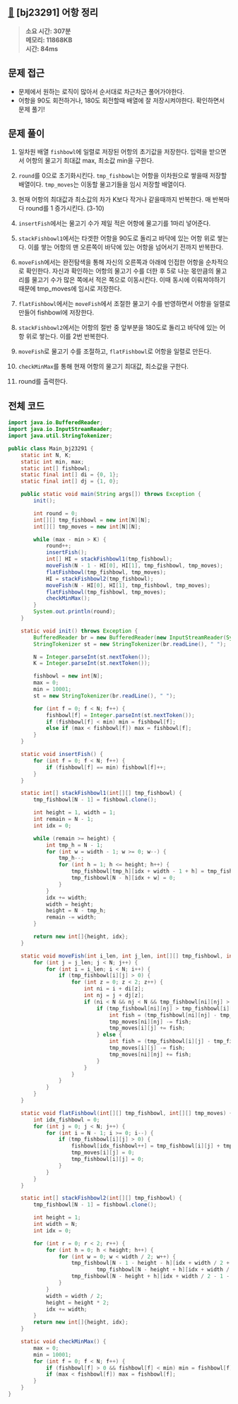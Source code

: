 ## [🐠](https://www.acmicpc.net/problem/23291) [bj23291] 어항 정리

> **소요 시간: 307분<br>
> 메모리: 11868KB<br>
> 시간: 84ms**

## 문제 접근

- 문제에서 원하는 로직이 많아서 순서대로 차근차근 풀어가야한다.
- 어항을 90도 회전하거나, 180도 회전할때 배열에 잘 저장시켜야한다. 확인하면서 문제 풀기!

## 문제 풀이

1. 일차원 배열 `fishbowl`에 일렬로 저장된 어항의 초기값을 저장한다. 입력을 받으면서 어항의 물고기 최대값 max, 최소값 min을 구한다.

2. `round`를 0으로 초기화시킨다. `tmp_fishbowl`는 어항을 이차원으로 쌓을때 저장할 배열이다. `tmp_moves`는 이동할 물고기들을 임시 저장할 배열이다.

3. 현재 어항의 최대값과 최소값의 차가 K보다 작거나 같을때까지 반복한다. 매 반복마다 round를 1 증가시킨다. (3-10)

4. `insertFish`에서는 물고기 수가 제일 적은 어항에 물고기를 1마리 넣어준다.

5. `stackFishbowl1`에서는 타겟한 어항을 90도로 돌리고 바닥에 있는 어항 위로 쌓는다. 이를 쌓는 어항의 맨 오른쪽이 바닥에 있는 어항을 넘어서기 전까지 반복한다.

6. `moveFish`에서는 완전탐색을 통해 자신의 오른쪽과 아래에 인접한 어항을 순차적으로 확인한다. 자신과 확인하는 어항의 물고기 수를 더한 후 5로 나눈 몫만큼의 물고리를 물고기 수가 많은 쪽에서 적은 쪽으로 이동시킨다. 이때 동시에 이뤄져야하기 때문에 tmp_moves에 임시로 저장한다.

7. `flatFishbowl`에서는 `moveFish`에서 조절한 물고기 수를 반영하면서 어항을 일렬로 만들어 fishbowl에 저장한다.

8. `stackFishbowl2`에서는 어항의 절반 중 앞부분을 180도로 돌리고 바닥에 있는 어항 위로 쌓는다. 이를 2번 반복한다.

9. `moveFish`로 물고기 수를 조절하고, `flatFishbowl`로 어항을 일렬로 만든다.

10. `checkMinMax`를 통해 현재 어항의 물고기 최대값, 최소값을 구한다.

11. round를 출력한다.

## 전체 코드

```java
import java.io.BufferedReader;
import java.io.InputStreamReader;
import java.util.StringTokenizer;

public class Main_bj23291 {
    static int N, K;
    static int min, max;
    static int[] fishbowl;
    static final int[] di = {0, 1};
    static final int[] dj = {1, 0};

    public static void main(String args[]) throws Exception {
        init();

        int round = 0;
        int[][] tmp_fishbowl = new int[N][N];
        int[][] tmp_moves = new int[N][N];

        while (max - min > K) {
            round++;
            insertFish();
            int[] HI = stackFishbowl1(tmp_fishbowl);
            moveFish(N - 1 - HI[0], HI[1], tmp_fishbowl, tmp_moves);
            flatFishbowl(tmp_fishbowl, tmp_moves);
            HI = stackFishbowl2(tmp_fishbowl);
            moveFish(N - HI[0], HI[1], tmp_fishbowl, tmp_moves);
            flatFishbowl(tmp_fishbowl, tmp_moves);
            checkMinMax();
        }
        System.out.println(round);
    }

    static void init() throws Exception {
        BufferedReader br = new BufferedReader(new InputStreamReader(System.in));
        StringTokenizer st = new StringTokenizer(br.readLine(), " ");

        N = Integer.parseInt(st.nextToken());
        K = Integer.parseInt(st.nextToken());

        fishbowl = new int[N];
        max = 0;
        min = 10001;
        st = new StringTokenizer(br.readLine(), " ");

        for (int f = 0; f < N; f++) {
            fishbowl[f] = Integer.parseInt(st.nextToken());
            if (fishbowl[f] < min) min = fishbowl[f];
            else if (max < fishbowl[f]) max = fishbowl[f];
        }
    }

    static void insertFish() {
        for (int f = 0; f < N; f++) {
            if (fishbowl[f] == min) fishbowl[f]++;
        }
    }

    static int[] stackFishbowl1(int[][] tmp_fishbowl) {
        tmp_fishbowl[N - 1] = fishbowl.clone();

        int height = 1, width = 1;
        int remain = N - 1;
        int idx = 0;

        while (remain >= height) {
            int tmp_h = N - 1;
            for (int w = width - 1; w >= 0; w--) {
                tmp_h--;
                for (int h = 1; h <= height; h++) {
                    tmp_fishbowl[tmp_h][idx + width - 1 + h] = tmp_fishbowl[N - h][idx + w];
                    tmp_fishbowl[N - h][idx + w] = 0;
                }
            }
            idx += width;
            width = height;
            height = N - tmp_h;
            remain -= width;
        }

        return new int[]{height, idx};
    }

    static void moveFish(int i_len, int j_len, int[][] tmp_fishbowl, int[][] tmp_moves) {
        for (int j = j_len; j < N; j++) {
            for (int i = i_len; i < N; i++) {
                if (tmp_fishbowl[i][j] > 0) {
                    for (int z = 0; z < 2; z++) {
                        int ni = i + di[z];
                        int nj = j + dj[z];
                        if (ni < N && nj < N && tmp_fishbowl[ni][nj] > 0 && tmp_fishbowl[i][j] != tmp_fishbowl[ni][nj]) {
                            if (tmp_fishbowl[ni][nj] > tmp_fishbowl[i][j]) {
                                int fish = (tmp_fishbowl[ni][nj] - tmp_fishbowl[i][j]) / 5;
                                tmp_moves[ni][nj] -= fish;
                                tmp_moves[i][j] += fish;
                            } else {
                                int fish = (tmp_fishbowl[i][j] - tmp_fishbowl[ni][nj]) / 5;
                                tmp_moves[i][j] -= fish;
                                tmp_moves[ni][nj] += fish;
                            }
                        }
                    }
                }
            }
        }
    }

    static void flatFishbowl(int[][] tmp_fishbowl, int[][] tmp_moves) {
        int idx_fishbowl = 0;
        for (int j = 0; j < N; j++) {
            for (int i = N - 1; i >= 0; i--) {
                if (tmp_fishbowl[i][j] > 0) {
                    fishbowl[idx_fishbowl++] = tmp_fishbowl[i][j] + tmp_moves[i][j];
                    tmp_moves[i][j] = 0;
                    tmp_fishbowl[i][j] = 0;
                }
            }
        }
    }

    static int[] stackFishbowl2(int[][] tmp_fishbowl) {
        tmp_fishbowl[N - 1] = fishbowl.clone();

        int height = 1;
        int width = N;
        int idx = 0;

        for (int r = 0; r < 2; r++) {
            for (int h = 0; h < height; h++) {
                for (int w = 0; w < width / 2; w++) {
                    tmp_fishbowl[N - 1 - height - h][idx + width / 2 + w] =
                            tmp_fishbowl[N - height + h][idx + width / 2 - 1 - w];
                    tmp_fishbowl[N - height + h][idx + width / 2 - 1 - w] = 0;
                }
            }
            width = width / 2;
            height = height * 2;
            idx += width;
        }
        return new int[]{height, idx};
    }

    static void checkMinMax() {
        max = 0;
        min = 10001;
        for (int f = 0; f < N; f++) {
            if (fishbowl[f] > 0 && fishbowl[f] < min) min = fishbowl[f];
            if (max < fishbowl[f]) max = fishbowl[f];
        }
    }
}
```
